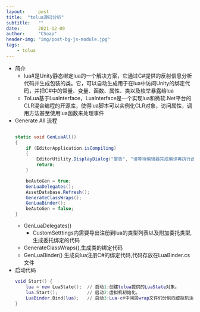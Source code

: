 ```yaml
---
layout:     post
title:  "tolua源码分析"
subtitle:   ""
date:       2021-12-09
author:     "CSoap"
header-img: "img/post-bg-js-module.jpg"
tags:
    - tolua
---
```


- 简介
	- lua#是Unity静态绑定lua的一个解决方案，它通过C#提供的反射信息分析代码并生成包装的类。它，可以自动生成用于在lua中访问Unity的绑定代码，并把C#中的常量、变量、函数、属性、类以及枚举暴露给lua
	- ToLua基于LuaInterface，LuaInterface是一个实现lua和微软.Net平台的CLR混合编程的开源库，使得lua脚本可以实例化CLR对象，访问属性，调用方法甚至使用lua函数来处理事件
- Generate All 流程
	```csharp
	
    static void GenLuaAll()
    {
        if (EditorApplication.isCompiling)
        {
            EditorUtility.DisplayDialog("警告", "请等待编辑器完成编译再执行此功能", "确定");
            return;
        }

        beAutoGen = true;
        GenLuaDelegates();
        AssetDatabase.Refresh();
        GenerateClassWraps();
        GenLuaBinder();
        beAutoGen = false;
    }
	```
	- GenLuaDelegates()
		- CustomSetttings内需要导出注册到lua的类型列表以及附加委托类型,生成委托绑定的代码
	- GenerateClassWraps(),生成类的绑定代码
	- GenLuaBinder() 生成向lua注册C#的绑定代码,代码存放在LuaBinder.cs文件
- 启动代码
	```lua
	void Start() {
		lua = new LuaState();  // 启动1:创建tolua提供的LuaState对象。              
		lua.Start();           // 启动2:虚拟机初始化。
		LuaBinder.Bind(lua);   // 启动3:Lua-c#中间层wrap文件们分别向虚拟机注册自己。
	}
	```